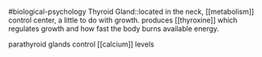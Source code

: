 #biological-psychology 
Thyroid Gland::located in the neck, [[metabolism]] control center, a little to do with growth. produces [[thyroxine]] which regulates growth and how fast the body burns available energy.
<!--SR:!2023-12-19,1,210-->

parathyroid glands
control [[calcium]] levels